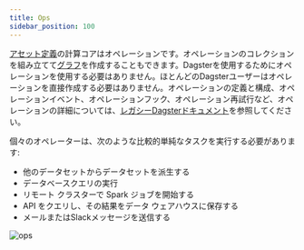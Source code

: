 ```yaml
---
title: Ops
sidebar_position: 100
---
```


[アセット定義](assets/)の計算コアはオペレーションです。オペレーションのコレクションを組み立てて[グラフ](graphs)を作成することもできます。Dagsterを使用するためにオペレーションを使用する必要はありません。ほとんどのDagsterユーザーはオペレーションを直接作成する必要はありません。オペレーションの定義と構成、オペレーションイベント、オペレーションフック、オペレーション再試行など、オペレーションの詳細については、[レガシーDagsterドキュメント](https://legacy-docs.dagster.io/concepts/ops-jobs-graphs/ops)を参照してください。

個々のオペレーターは、次のような比較的単純なタスクを実行する必要があります:

- 他のデータセットからデータセットを派生する
- データベースクエリの実行
- リモート クラスターで Spark ジョブを開始する
- API をクエリし、その結果をデータ ウェアハウスに保存する
- メールまたはSlackメッセージを送信する

![ops](/images/guides/build/ops/ops.png)
